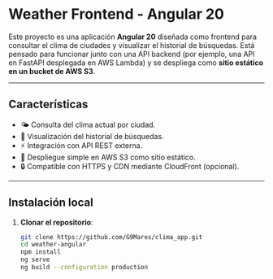 # Weather Frontend - Angular 20

Este proyecto es una aplicación **Angular 20** diseñada como frontend para consultar el clima de ciudades y visualizar el historial de búsquedas. Está pensado para funcionar junto con una API backend (por ejemplo, una API en FastAPI desplegada en AWS Lambda) y se despliega como **sitio estático en un bucket de AWS S3**.

---

## Características

- 🌤️ Consulta del clima actual por ciudad.
- 📜 Visualización del historial de búsquedas.
- ⚡️ Integración con API REST externa.
- 🚀 Despliegue simple en AWS S3 como sitio estático.
- 🔒 Compatible con HTTPS y CDN mediante CloudFront (opcional).

---

## Instalación local

1. **Clonar el repositorio**:

   ```bash
   git clone https://github.com/G9Mares/clima_app.git
   cd weather-angular
   npm install
   ng serve
   ng build --configuration production
   ```